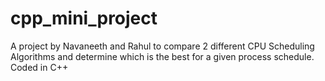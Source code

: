 # cpp_mini_project

A project by Navaneeth and Rahul to compare 2 different CPU Scheduling Algorithms and determine which is the best for a given process schedule.
Coded in C++
